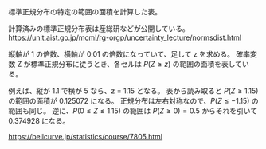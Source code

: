 標準正規分布の特定の範囲の面積を計算した表。

計算済みの標準正規分布表は産総研などが公開している。
https://unit.aist.go.jp/mcml/rg-orgp/uncertainty_lecture/normsdist.html

縦軸が 1 の倍数、横軸が 0.01 の倍数になっていて、足して z を求める。
確率変数 Z が標準正規分布に従うとき、各セルは $P(Z \ge z)$ の範囲の面積を表している。

例えば、縦が 1.1 で横が 5 なら、z = 1.15 となる。
表から読み取ると $P(Z \ge 1.15)$ の範囲の面積が 0.125072 になる。
正規分布は左右対称なので、$P(Z \le -1.15)$ の範囲も同じ。
逆に、$P(0 \le Z \le 1.15)$ の範囲は $P(Z \ge 0) = 0.5$ からそれを引いて 0.374928 になる。

https://bellcurve.jp/statistics/course/7805.html
